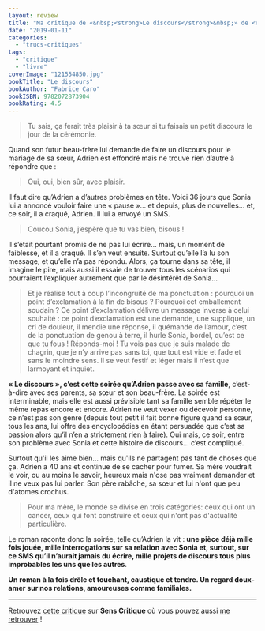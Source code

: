 ```yaml
---
layout: review
title: "Ma critique de «&nbsp;<strong>Le discours</strong>&nbsp;» de <em>Fabrice Caro</em>"
date: "2019-01-11"
categories: 
  - "trucs-critiques"
tags: 
  - "critique"
  - "livre"
coverImage: "121554850.jpg"
bookTitle: "Le discours"
bookAuthor: "Fabrice Caro"
bookISBN: 9782072873904  
bookRating: 4.5
---
```


<blockquote class="citation">Tu sais, ça ferait très plaisir à ta sœur si tu faisais un petit discours le jour de la cérémonie.</blockquote>

Quand son futur beau-frère lui demande de faire un discours pour le mariage de sa sœur, Adrien est effondré mais ne trouve rien d’autre à répondre que :

<blockquote class="citation">Oui, oui, bien sûr, avec plaisir.</blockquote>

Il faut dire qu’Adrien a d’autres problèmes en tête. Voici 36 jours que Sonia lui a annoncé vouloir faire une « pause »… et depuis, plus de nouvelles… et, ce soir, il a craqué, Adrien. Il lui a envoyé un SMS.

<blockquote class="citation">Coucou Sonia, j’espère que tu vas bien, bisous !</blockquote>

Il s’était pourtant promis de ne pas lui écrire… mais, un moment de faiblesse, et il a craqué. Il s’en veut ensuite. Surtout qu’elle l’a lu son message, et qu’elle n’a pas répondu. Alors, ça tourne dans sa tête, il imagine le pire, mais aussi il essaie de trouver tous les scénarios qui pourraient l’expliquer autrement que par le désintérêt de Sonia…

<blockquote class="citation">Et je réalise tout à coup l’incongruité de ma ponctuation : pourquoi un point d’exclamation à la fin de bisous ? Pourquoi cet emballement soudain ? Ce point d’exclamation délivre un message inverse à celui souhaité : ce point d’exclamation est une demande, une supplique, un cri de douleur, il mendie une réponse, il quémande de l’amour, c’est de la ponctuation de genou à terre, il hurle Sonia, bordel, qu’est ce que tu fous ! Réponds-moi ! Tu vois pas que je suis malade de chagrin, que je n’y arrive pas sans toi, que tout est vide et fade et sans le moindre sens. Il se veut festif et léger mais il n’est que larmoyant et inquiet.</blockquote>

**« Le discours », c’est cette soirée qu’Adrien passe avec sa famille**, c’est-à-dire avec ses parents, sa sœur et son beau-frère. La soirée est interminable, mais elle est aussi prévisible tant sa famille semble répéter le même repas encore et encore. Adrien ne veut vexer ou décevoir personne, ce n’est pas son genre (depuis tout petit il fait bonne figure quand sa sœur, tous les ans, lui offre des encyclopédies en étant persuadée que c’est sa passion alors qu’il n’en a strictement rien à faire). Oui mais, ce soir, entre son problème avec Sonia et cette histoire de discours… c’est compliqué.

Surtout qu'il les aime bien... mais qu'ils ne partagent pas tant de choses que ça. Adrien a 40 ans et continue de se cacher pour fumer. Sa mère voudrait le voir, ou au moins le savoir, heureux mais n'ose pas vraiment demander et il ne veux pas lui parler. Son père rabâche, sa sœur et lui n'ont que peu d'atomes crochus.

<blockquote class="citation">Pour ma mère, le monde se divise en trois catégories: ceux qui ont un cancer, ceux qui font construire et ceux qui n'ont pas d'actualité particulière.</blockquote>

Le roman raconte donc la soirée, telle qu’Adrien la vit : **une pièce déjà mille fois jouée, mille interrogations sur sa relation avec Sonia et, surtout, sur ce SMS qu’il n’aurait jamais du écrire, mille projets de discours tous plus improbables les uns que les autres**.

**Un roman à la fois drôle et touchant, caustique et tendre. Un regard doux-amer sur nos relations, amoureuses comme familiales.**

* * *

Retrouvez [cette critique]( https://www.senscritique.com/livre/Le_Discours/critique/186254717) sur **Sens Critique** où vous pouvez aussi [me retrouver](http://www.senscritique.com/Arnaud_Malon) !
